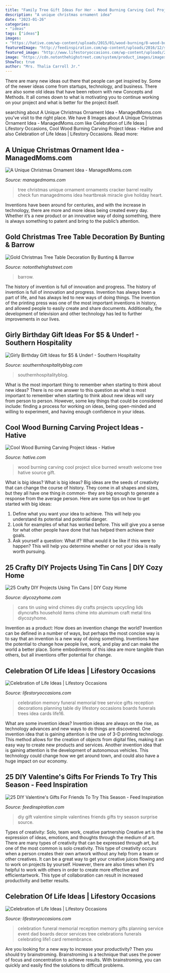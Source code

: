 ```yaml
---
title: "Family Tree Gift Ideas For Her - Wood Burning Carving Cool Project Slice Burned Wreath Welcome Tree Hative Source Gift"
description: "A unique christmas ornament idea"
date: "2023-01-26"
categories:
- "ideas"
tags: ["ideas"]
images:
- "https://hative.com/wp-content/uploads/2015/01/wood-burning/8-wood-burning.jpg"
featuredImage: "http://feedinspiration.com/wp-content/uploads/2016/12/simple-DIY-Valentine-gift.jpg"
featured_image: "http://www.lifestoryoccasions.com/wp-content/uploads/2014/12/celebration-of-life16.jpg"
image: "https://cdn.notonthehighstreet.com/system/product_images/images/001/892/849/original_gold-christmas-tree-table-decoration.jpg"
ShowToc: true
author: "Mrs. Thalia Carroll Jr."
---
```



There are many new ideas out there that people can get inspired by. Some of the newer ideas come from startups, technology, and business. There are also some old ideas that have been reborn with new Concepts and Methods. It all comes down to what is motivating you to continue working on your project and what is better for the project itself.

	

		
searching about A Unique Christmas Ornament Idea - ManagedMoms.com you've visit to the right place. We have 8 Images about A Unique Christmas Ornament Idea - ManagedMoms.com like Celebration of Life Ideas | Lifestory Occasions, Cool Wood Burning Carving Project Ideas - Hative and also Celebration of Life Ideas | Lifestory Occasions. Read more:
		
    
## A Unique Christmas Ornament Idea - ManagedMoms.com

<img loading=lazy src="https://managedmoms.com/wp-content/uploads/2011/12/tree-1.jpg" onerror="this.onerror=null;this.src='https://tse3.mm.bing.net/th?id=OIP.PZ2d6HoF2ueRv44G0c62bgHaPV&amp;pid=15.1';" alt="A Unique Christmas Ornament Idea - ManagedMoms.com">

_Source: managedmoms.com_

>tree christmas unique ornament ornaments cracker barrel reality check fun managedmoms idea heartbreak miracle give holiday heart. 

	

Inventions have been around for centuries, and with the increase in technology, there are more and more ideas being created every day. Whether it’s a new product or an innovative way of doing something, there is always something to patent and bring to the public’s attention.

    
## Gold Christmas Tree Table Decoration By Bunting &amp; Barrow

<img loading=lazy src="https://cdn.notonthehighstreet.com/system/product_images/images/001/892/849/original_gold-christmas-tree-table-decoration.jpg" onerror="this.onerror=null;this.src='https://tse1.mm.bing.net/th?id=OIP.Fdk1iwr9ypdyGGz5OUxVEgHaJ4&amp;pid=15.1';" alt="Gold Christmas Tree Table Decoration By Bunting &amp; Barrow">

_Source: notonthehighstreet.com_

>barrow. 

	

The history of invention is full of innovation and progress.
The history of invention is full of innovation and progress. Invention has always been a part of life, and has always led to new ways of doing things. The invention of the printing press was one of the most important inventions in history, and allowed people to easily create and share documents. Additionally, the development of television and other technology has led to further improvements in our lives.

    
## Girly Birthday Gift Ideas For $5 &amp; Under! - Southern Hospitality

<img loading=lazy src="https://southernhospitalityblog.com/wp-content/uploads/2014/06/nail-polish-gift-idea_thumb.jpg" onerror="this.onerror=null;this.src='https://tse1.mm.bing.net/th?id=OIP.VlOobJdFxpFhK4qrRku4FwHaLF&amp;pid=15.1';" alt="Girly Birthday Gift Ideas for $5 &amp; Under! - Southern Hospitality">

_Source: southernhospitalityblog.com_

>southernhospitalityblog. 

	

What is the most important thing to remember when starting to think about new ideas?
There is no one answer to this question as what is most important to remember when starting to think about new ideas will vary from person to person. However, some key things that could be considered include: finding a process for working on ideas, being open-minded and willing to experiment, and having enough confidence in your ideas.

    
## Cool Wood Burning Carving Project Ideas - Hative

<img loading=lazy src="https://hative.com/wp-content/uploads/2015/01/wood-burning/8-wood-burning.jpg" onerror="this.onerror=null;this.src='https://tse4.mm.bing.net/th?id=OIP.R9YOx_XnbwpileyAGgzsEgHaHp&amp;pid=15.1';" alt="Cool Wood Burning Carving Project Ideas - Hative">

_Source: hative.com_

>wood burning carving cool project slice burned wreath welcome tree hative source gift. 

	

What is big ideas?
What is big ideas? Big ideas are the seeds of creativity that can change the course of history. They come in all shapes and sizes, but they all have one thing in common- they are big enough to generate a response from the average person. Here are some tips on how to get started with big ideas: 
1. Define what you want your idea to achieve. This will help you understand its potential and potential danger. 
2. Look for examples of what has worked before. This will give you a sense for what other people have done that has helped them achieve their goals. 
3. Ask yourself a question: What if? What would it be like if this were to happen? This will help you determine whether or not your idea is really worth pursuing. 

    
## 25 Crafty DIY Projects Using Tin Cans | DIY Cozy Home

<img loading=lazy src="http://diycozyhome.com/wp-content/uploads/2016/05/wind-chimes-cans.jpg" onerror="this.onerror=null;this.src='https://tse3.mm.bing.net/th?id=OIP.mJ_01NnuLx0sJS-PHSzFTgHaMo&amp;pid=15.1';" alt="25 Crafty DIY Projects Using Tin Cans | DIY Cozy Home">

_Source: diycozyhome.com_

>cans tin using wind chimes diy crafts projects upcycling lids diyncrafts household items chime into aluminum craft metal tins diycozyhome. 

	

Invention as a product: How does an invention change the world?
Invention can be defined in a number of ways, but perhaps the most concise way is to say that an invention is a new way of doing something. Inventions have the potential to change how people live, work, and play and can make the world a better place. Some embodiments of this idea are more tangible than others, but all inventions offer potential for change.

    
## Celebration Of Life Ideas | Lifestory Occasions

<img loading=lazy src="http://www.lifestoryoccasions.com/wp-content/uploads/2014/12/celebration-of-life16.jpg" onerror="this.onerror=null;this.src='https://tse2.mm.bing.net/th?id=OIP.G2EW3Uj8R2SyYHj_Xiou9QHaLH&amp;pid=15.1';" alt="Celebration of Life Ideas | Lifestory Occasions">

_Source: lifestoryoccasions.com_

>celebration memory funeral memorial tree service gifts reception decorations planning table diy lifestory occasions boards funerals trees idea cards life16. 

	

What are some invention ideas?
Invention ideas are always on the rise, as technology advances and new ways to do things are discovered. One invention idea that is gaining attention is the use of 3-D printing technology. This method allows for the creation of objects from digital files, making it an easy way to create new products and services. Another invention idea that is gaining attention is the development of autonomous vehicles. This technology could change how we get around town, and could also have a huge impact on our economy.

    
## 25 DIY Valentine&#039;s Gifts For Friends To Try This Season - Feed Inspiration

<img loading=lazy src="http://feedinspiration.com/wp-content/uploads/2016/12/simple-DIY-Valentine-gift.jpg" onerror="this.onerror=null;this.src='https://tse1.mm.bing.net/th?id=OIP.-C1mAMWk9GGqq7rRqs1qDwHaLG&amp;pid=15.1';" alt="25 DIY Valentine&#039;s Gifts For Friends To Try This Season - Feed Inspiration">

_Source: feedinspiration.com_

>diy gift valentine simple valentines friends gifts try season surprise source. 

	

Types of creativity: Solo, team work, creative partnership
Creative art is the expression of ideas, emotions, and thoughts through the medium of art. There are many types of creativity that can be expressed through art, but one of the most common is solo creativity. This type of creativity occurs when a person creates their own artwork without any help from a team or other creatives. It can be a great way to get your creative juices flowing and to work on projects by yourself. However, there are also times when it’s helpful to work with others in order to create more effective and efficientartwork. This type of collaboration can result in increased productivity and better results.

    
## Celebration Of Life Ideas | Lifestory Occasions

<img loading=lazy src="http://www.lifestoryoccasions.com/wp-content/uploads/2014/12/celebration-of-life1.jpg" onerror="this.onerror=null;this.src='https://tse4.mm.bing.net/th?id=OIP.FD_HjOVvDR2Xr0uZQGD_FgHaLH&amp;pid=15.1';" alt="Celebration of Life Ideas | Lifestory Occasions">

_Source: lifestoryoccasions.com_

>celebration funeral memorial reception memory gifts planning service event dad boards decor services tree celebrations funerals celebrating life1 card remembrance. 

	

Are you looking for a new way to increase your productivity? Then you should try brainstroming. Brainstroming is a technique that uses the power of focus and concentration to achieve results. With brainstroming, you can quickly and easily find the solutions to difficult problems.

